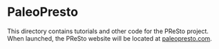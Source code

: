 # PaleoPresto

This directory contains tutorials and other code for the PReSto project. When launched, the PReSto website will be located at [paleopresto.com](https://paleopresto.com/).
